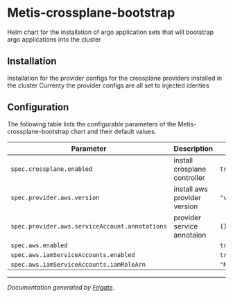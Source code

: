 
Metis-crossplane-bootstrap
===========

Helm chart for the installation of argo application sets that will bootstrap argo applications into the cluster


## Installation
Installation for the provider configs for the crossplane providers installed in the cluster
Currenty the provider configs are all set to injected identies
## Configuration

The following table lists the configurable parameters of the Metis-crossplane-bootstrap chart and their default values.

| Parameter                | Description             | Default        |
| ------------------------ | ----------------------- | -------------- |
| `spec.crossplane.enabled` | install crosplane controller | `true` |
| `spec.provider.aws.version` | install aws provider version | `"v0.16.0"` |
| `spec.provider.aws.serviceAccount.annotations` | provider service annotaion | `{}` |
| `spec.aws.enabled` |  | `true` |
| `spec.aws.iamServiceAccounts.enabled` |  | `true` |
| `spec.aws.iamServiceAccounts.iamRoleArn` |  | `"NOTPROVIDED"` |



---
_Documentation generated by [Frigate](https://frigate.readthedocs.io)._

